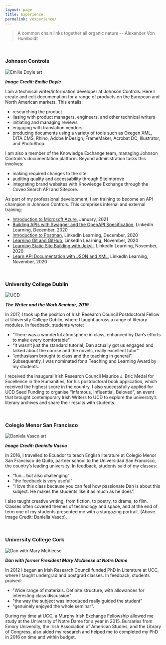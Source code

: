 ```yaml
---
layout: page
title: Experience
permalink: /experience/
---
```


> A common chain links together all organic nature -- Alexander Von Humboldt 

&nbsp;
&nbsp;
&nbsp;

### Johnson Controls ###

![Emilie Doyle art](/img/pylons.png)

***Image Credit: Emilie Doyle***

I am a technical writer/information developer at Johnson Controls. Here I create and edit documenation for a range of products on the European and North American markets. This entails:
* researching the product
* liasing with product managers, engineers, and other technical writers
* initiating and managing reviews
* engaging with translation vendors
* producing documents using a variety of tools such as Oxegen XML, DITA CMS, Rhino, Adobe InDesign, FrameMaker, Acrobat DC, Illustrator, and PhotoShop.

I am also a member of the Knowledge Exchange team, managing Johnson Controls's documentation platform. Beyond administration tasks this involves:
* making required changes to the site  
* auditing quality and accessability through SiteImprove
* integrating brand websites with Knowledge Exchange through the Coveo Search API and Sitecore.

As part of my professional development, I am training to become an API champion in Johnson Controls. This comprises internal and external training:
* [Introduction to Microsoft Azure](https://www.linkedin.com/learning/azure-understanding-the-big-picture-2?trk=flagship-lil_details_certification&trk=lil_details_certification), January, 2021
* [Building APIs with Swagger and the OpenAPI Specification](https://www.linkedin.com/learning/building-apis-with-swagger-and-the-openapi-specification), LinkedIn Learning, December, 2020
* [Introduction to Postman](https://www.linkedin.com/learning/introducing-postman?trk=flagship-lil_details_certification&trk=lil_details_certification), LinkedIn Learning, December, 2020
* [Learning Git and GitHub](https://www.linkedin.com/learning/learning-git-and-github?trk=flagship-lil_details_certification&trk=lil_details_certification), LinkedIn Learning, November, 2020
* [Learning Static Site Building with Jekyll](https://www.linkedin.com/learning/learning-static-site-building-with-jekyll), LinkedIn Learning, November, 2020
* [Learn API Documentation with JSON and XML](https://www.linkedin.com/learning/learn-api-documentation-with-json-and-xml), LinkedIn Learning, November, 2020

&nbsp;
&nbsp;
&nbsp;


### University College Dublin ###

![UCD](/img/ucd.jpg)

***The Writer and the Work Seminar, 2019***

 In 2017, I took up the position of Irish Research Council Postdoctoral Fellow at University College Dublin, where I taught across a range of literary modules. In feedback, students wrote: 
 * “There was a wonderful atmosphere in class, enhanced by Dan’s efforts to make every comfortable”
 * “It wasn’t just the standard tutorial, Dan actually got us engaged and talked about the course and the novels, really excellent tutor” 
 * “enthusiasm brought to class and the teaching in general”. 
 Subsequently, I was nominated for a Teaching and Learning Award by my students. 
 
 I received the inaugural Irish Research Council Maurice J. Bric Medal for Excellence in the Humanities, for his postdoctoral book application, which received the highest score in the country. I also successfully applied for UCD Seed Funding to organise “Infamous, Influential, Beloved”, an event that brought contemporary Irish Writers to UCD to explore the university’s literary archives and share their results with students.

&nbsp;
&nbsp;
&nbsp;

### Colegio Menor San Francisco ###

![Daniela Vasco art](/img/star-gazing.jpg)

***Image Credit: Daniella Vasco***

In 2016, I travelled to Ecuador to teach English literature at Colegio Menor San Francisco de Quito, partner school to the Universidad San Francisco, the country’s leading university. In feedback, students said of my classes:
* “fun… but also challenging”
* “the feedback is very useful”
* “l love this class because you can feel how passionate Dan is about this subject. He makes the students like it as much as he does”. 

I also taught creative writing, from fiction, to poetry, to drama, to film. Classes often covered themes of technology and space, and at the end of term one of my students presented me with a stargazing portrait. (Above. Image Credit: Daniella Vasco).

&nbsp;
&nbsp;
&nbsp;

### University College Cork ###

![Dan with Mary McAleese](/img/notre-dame.png)

***Dan with former President Mary McAleese at Notre Dame***

In 2012 I began an Irish Research Council funded PhD in Literature at UCC, where I taught undergrad and postgrad classes. In feedback, students praised: 
* "Wide range of materials. Definite structure, with allowances for interesting class discussion"
* "the way the subject was introduced really guided the student"
* "genuinely enjoyed the whole seminar". 

During my time at UCC, a Murphy Irish Exchange Fellowship allowed me study at the University of Notre Dame for a year in 2015.  Bursaries from Emory University, the Irish Association of American Studies, and the Library of Congress, also aided my research and helped me to completed my PhD in 2016 on time and within budget.
